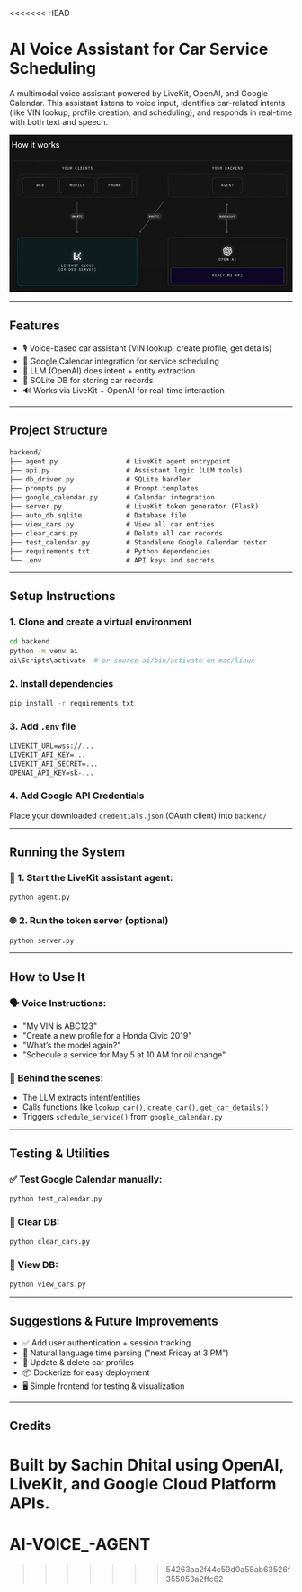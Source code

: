 <<<<<<< HEAD
# AI Voice Assistant for Car Service Scheduling

A multimodal voice assistant powered by LiveKit, OpenAI, and Google Calendar. This assistant listens to voice input, identifies car-related intents (like VIN lookup, profile creation, and scheduling), and responds in real-time with both text and speech.

![alt text](image.png)

---

## Features

- 🎙 Voice-based car assistant (VIN lookup, create profile, get details)
- 📅 Google Calendar integration for service scheduling
- 🧠 LLM (OpenAI) does intent + entity extraction
- 💾 SQLite DB for storing car records
- 🔊 Works via LiveKit + OpenAI for real-time interaction

---

## Project Structure

```
backend/
├── agent.py                 # LiveKit agent entrypoint
├── api.py                   # Assistant logic (LLM tools)
├── db_driver.py             # SQLite handler
├── prompts.py               # Prompt templates
├── google_calendar.py       # Calendar integration
├── server.py                # LiveKit token generator (Flask)
├── auto_db.sqlite           # Database file
├── view_cars.py             # View all car entries
├── clear_cars.py            # Delete all car records
├── test_calendar.py         # Standalone Google Calendar tester
├── requirements.txt         # Python dependencies
└── .env                     # API keys and secrets
```

---

## Setup Instructions

### 1. Clone and create a virtual environment
```bash
cd backend
python -m venv ai
ai\Scripts\activate  # or source ai/bin/activate on mac/linux
```

### 2. Install dependencies
```bash
pip install -r requirements.txt
```

### 3. Add `.env` file
```env
LIVEKIT_URL=wss://...
LIVEKIT_API_KEY=...
LIVEKIT_API_SECRET=...
OPENAI_API_KEY=sk-...
```

### 4. Add Google API Credentials
Place your downloaded `credentials.json` (OAuth client) into `backend/`

---

## Running the System

### 🧠 1. Start the LiveKit assistant agent:
```bash
python agent.py
```

### 🌐 2. Run the token server (optional)
```bash
python server.py
```

---

## How to Use It

### 🗣 Voice Instructions:
- "My VIN is ABC123"
- "Create a new profile for a Honda Civic 2019"
- "What’s the model again?"
- "Schedule a service for May 5 at 10 AM for oil change"

### 🧠 Behind the scenes:
- The LLM extracts intent/entities
- Calls functions like `lookup_car()`, `create_car()`, `get_car_details()`
- Triggers `schedule_service()` from `google_calendar.py`

---

## Testing & Utilities

### ✅ Test Google Calendar manually:
```bash
python test_calendar.py
```

### 🧼 Clear DB:
```bash
python clear_cars.py
```

### 🔎 View DB:
```bash
python view_cars.py
```

---

## Suggestions & Future Improvements

- ✅ Add user authentication + session tracking
- 📆 Natural language time parsing ("next Friday at 3 PM")
- 🔁 Update & delete car profiles
- 📦 Dockerize for easy deployment
- 🖥 Simple frontend for testing & visualization

---

## Credits
Built by Sachin Dhital using OpenAI, LiveKit, and Google Cloud Platform APIs.
=======
# AI-VOICE_-AGENT
>>>>>>> 54263aa2f44c59d0a58ab63526f355053a2ffc62

